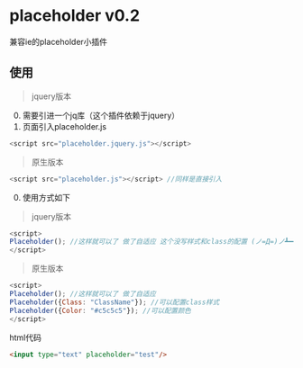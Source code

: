 # placeholder v0.2

兼容ie的placeholder小插件

## 使用

> jquery版本

0. 需要引进一个jq库（这个插件依赖于jquery）
0. 页面引入placeholder.js

```js
<script src="placeholder.jquery.js"></script>
```

> 原生版本

```js
<script src="placeholder.js"></script> //同样是直接引入
```


0. 使用方式如下

> jquery版本

```js
<script>
Placeholder(); //这样就可以了 做了自适应 这个没写样式和class的配置 (ノ=Д=)ノ┻━┻
</script>
```

> 原生版本

```js
<script>
Placeholder(); //这样就可以了 做了自适应
Placeholder({Class: "ClassName"}); //可以配置class样式
Placeholder({Color: "#c5c5c5"}); //可以配置颜色
</script>
```

html代码

```html
<input type="text" placeholder="test"/>
```

